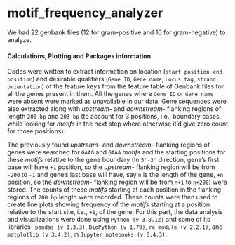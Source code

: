 # motif_frequency_analyzer

We had 22 genbank files (12 for gram-positive and 10 for gram-negative) to analyze.  

#### Calculations, Plotting and Packages information
Codes were written to extract information on location (`start position`, `end position`) and desirable qualifiers (`Gene ID`, `Gene name`, `Locus tag`, `strand orientation`) of the feature keys from the feature table of Genbank files for all the genes present in them. All the genes where `Gene ID` or `Gene name` were absent were marked as unavailable in our data. Gene sequences were also extracted along with _upstream_- and _downstream_- flanking regions of length `200 bp` and `203 bp` (to account for 3 positions, i.e., boundary cases, while looking for _motifs_ in the next step where otherwise it’d give zero count for those positions).

The previously found _upstream_- and _downstream_- flanking regions of genes were searched for `GAAG` and `GAAA` _motifs_ and the starting positions for these _motifs_ relative to the gene boundary (In `5'-3'` direction, gene’s first base will have `+1` position, so the _upstream_- flanking region will be from `-200` to `-1` and gene’s last base will have, say `n` is the length of the gene, `+n` position, so the _downstream_- flanking region will be from `n+1` to `n+200`) were stored. The counts of these _motifs_ starting at each position in the flanking regions of `200 bp` length were recorded.
These counts were then used to create line plots showing frequency of the _motifs_ starting at a position relative to the start site, i.e., `+1`, of the gene. For this part, the data analysis and visualizations were done using `Python (v 3.8.12)` and some of its libraries- `pandas (v 1.3.3)`, `BioPython (v 1.79)`, `re module (v 2.2.1)`, and `matplotlib (v 3.4.2)`, in `Jupyter notebooks (v 6.4.3)`.
